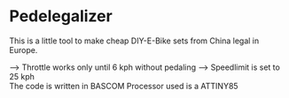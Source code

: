 # Pedelegalizer  
This is a little tool to make cheap DIY-E-Bike sets from China legal in Europe.

--> Throttle works only until 6 kph without pedaling
--> Speedlimit is set to 25 kph  
The code is written in BASCOM
Processor used is a ATTINY85
